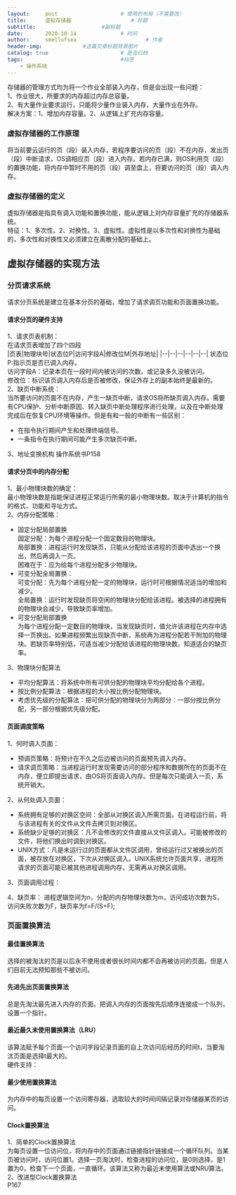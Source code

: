 ```yaml
---
layout:     post   				    # 使用的布局（不需要改）
title:      虚拟存储器				    # 标题 
subtitle:                     #副标题
date:       2020-10-14 				# 时间
author:     smellofsea 						# 作者
header-img:            	#这篇文章标题背景图片
catalog: true 						# 是否归档
tags:								#标签
    - 操作系统
---
```


存储器的管理方式均为将一个作业全部装入内存，但是会出现一些问题：  
1、作业很大，所要求的内存超过内存总容量。  
2、有大量作业要求运行，只能将少量作业装入内存，大量作业在外存。  
解决方案：1、增加内存容量。2、从逻辑上扩充内存容量。  

### 虚拟存储器的工作原理
将当前要云运行的页（段）装入内存，若程序要访问的页（段）不在内存，发出页（段）中断请求，OS调相应页（段）进入内存。若内存已满，则OS利用页（段）的置换功能，将内存中暂时不用的页（段）调至盘上，将要访问的页（段）调入内存。

### 虚拟存储器的定义
虚拟存储器是指具有调入功能和置换功能，能从逻辑上对内存容量扩充的存储器系统。  
特征：1、多次性。2、对换性。3、虚拟性。虚拟性是以多次性和对换性为基础的，多次性和对换性又必须建立在离散分配的基础上。
## 虚拟存储器的实现方法
### 分页请求系统
请求分页系统是建立在基本分页的基础，增加了请求调页功能和页面置换功能。
#### 请求分页的硬件支持
 1、请求页表机制：  
在请求页表增加了四个四段  
|页表|物理块号|状态位P|访问字段A|修改位M|外存地址|
|--|--|--|--|--|--|
状态位P:指示页是否已调入内存。  
访问字段A：记录本页在一段时间内被访问的次数，或记录多久没被访问。  
修改位：标识该页调入内存后是否被修改，保证外存上的副本始终是最新的。  
2、缺页中断系统：  
当所要访问的页面不在内存，产生一缺页中断，请求OS将所缺页调入内存。需要有CPU保护、分析中断原因、转入缺页中断处理程序进行处理，以及在中断处理完成后在恢复CPU环境等操作。但是有和一般的中断有一些区别：  
- 在指令执行期间产生和处理终端信号。   
- 一条指令在执行期间可能产生多次缺页中断。  

3、地址变换机构 操作系统书P158

#### 请求分页中的内存分配
1、最小物理块数的确定：  
最小物理块数是指能保证进程正常运行所需的最小物理块数。取决于计算机的指令的格式、功能和寻址方式。  
2、内存分配策略：  
- 固定分配局部置换  
固定分配：为每个进程分配一个固定数目的物理块。  
局部置换：进程运行时发现缺页，只能从分配给该进程的页面中选出一个换出，然后再调入一页。  
困难在于：应为给每个进程分配多少物理块。  
- 可变分配全局置换：  
可变分配：先为每个进程分配一定的物理块，运行时可根据情况适当的增加和减少。  
全局置换：运行时发现缺页将空闲的物理块分配给该进程。被选择的进程拥有的物理块会减少，导致缺页率增加。
- 可变分配局部置换  
为每个进程分配一定数目的物理块，当发现缺页时，值允许该进程在内存中选择一页换出。如果进程频繁出现缺页中断，系统再为进程分配若干附加的物理块。若缺页率特别低，可适当减少分配给该进程的物理块数。知道适合的缺页率。

3、物理块分配算法
- 平均分配算法：将系统中所有可供分配的物理块平均分配给各个进程。
- 按比例分配算法：根据进程的大小按比例分配物理块。
- 考虑优先级的分配算法：把可供分配的物理块分为两部分：一部分按比例分配，另一部分根据优先级分配。  
#### 页面调度策略
1、何时调入页面：
- 预调页策略：将预计在不久之后边被访问的页面预先调入内存。  
- 请求调页策略：当进程运行时发现需要访问的部分程序和数据所在的页面不在内存，便立即提出请求，由OS将页面调入内存。但是每次只能调入一页，系统开销大。  

2、从何处调入页面：
- 系统拥有足够的对换区空间：全部从对换区调入所需页面。在进程运行前，将与该进程有关的文件从文件去拷贝到对换区。
- 系统缺少足够的对换区：凡不会修改的文件直接从文件区调入。可能被修改的文件，将他们换出时调到对换区。
- UNIX方式：凡是未运行过的页面都从文件区调用，曾经运行过又被换出的页面，被存放在对换区，下次从对换区调入。UNIX系统允许页面共享，进程所请求的页面可能已被其他进程调用内存，无需再从对换区调用。

3、页面调用过程：

4、缺页率：
进程逻辑空间为n，分配的内存物理块数为m，访问成功次数为S，访问失败次数为F，缺页率为f=F/(S+F);
### 页面置换算法 
#### 最佳置换算法
选择的被淘汰的页是以后永不使用或者很长时间内都不会再被访问的页面。但是人们目前无法预知那些不被访问。
#### 先进先出页面置换算法
总是先淘汰最先进入内存的页面。把调入内存的页面按先后顺序连接成一个队列，设置一个指针。
#### 最近最久未使用置换算法（LRU）
该算法赋予每个页面一个访问字段记录页面的自上次访问后经历的时间t，当要淘汰页面是选择t最大的。  
硬件支持：
#### 最少使用置换算法
为内存中的每页设置一个访问寄存器，选取较大的时间间隔记录对存储器某页的访问。
#### Clock置换算法
1、简单的Clock置换算法  
为每页设置一位访问位，将内存中的页面通过链接指针链接成一个循环队列。当某页被访问时，访问位置1。选择一页淘汰时，检查进程的访问位，是0则选择，是1置为0，检查下一个页面，一直循环。该算法又称为最近未使用算法或NRU算法。  
2、改进型Clock置换算法  
P167


















